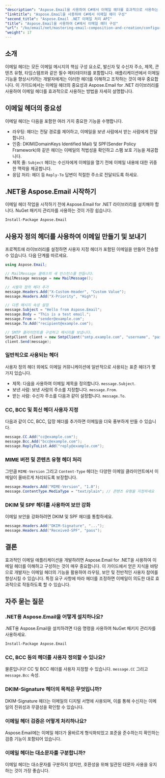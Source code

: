 ```yaml
---
"description": "Aspose.Email을 사용하여 C#에서 이메일 헤더를 효과적으로 사용하는 방법을 알아보세요. 이 포괄적인 가이드는 라우팅, 인증 및 보안 강화를 위한 이메일 헤더의 중요성을 다룹니다."
"linktitle": "Aspose.Email을 사용하여 C#에서 이메일 헤더 구성"
"second_title": "Aspose.Email .NET 이메일 처리 API"
"title": "Aspose.Email을 사용하여 C#에서 이메일 헤더 구성"
"url": "/ko/email/net/mastering-email-composition-and-creation/configure-email-headers-in-csharp/"
"weight": 17
---
```


## 소개

이메일 헤더는 모든 이메일 메시지의 핵심 구성 요소로, 발신자 및 수신자 주소, 제목, 콘텐츠 유형, 타임스탬프와 같은 필수 메타데이터를 포함합니다. 애플리케이션에서 이메일 기능을 향상시키려는 개발자에게는 이러한 헤더를 이해하고 조작하는 것이 매우 중요합니다. 이 가이드에서는 이메일 헤더의 중요성과 Aspose.Email for .NET 라이브러리를 사용하여 이메일 헤더를 효과적으로 사용하는 방법을 자세히 설명합니다.

## 이메일 헤더의 중요성

이메일 헤더는 다음을 포함한 여러 가지 중요한 기능을 수행합니다.

- 라우팅: 헤더는 전달 경로를 제어하고, 이메일을 보낸 사람에서 받는 사람에게 전달합니다.
- 인증: DKIM(DomainKeys Identified Mail) 및 SPF(Sender Policy Framework)와 같은 헤더는 이메일의 적법성을 확인하고 스팸 보호 기능을 제공합니다.
- 제목 줄: `Subject` 헤더는 수신자에게 이메일을 열기 전에 이메일 내용에 대한 귀중한 맥락을 제공합니다.
- 응답 처리: 헤더 등 `Reply-To` 답변이 적절한 주소로 전달되도록 하세요.

## .NET용 Aspose.Email 시작하기

이메일 헤더 작업을 시작하기 전에 Aspose.Email for .NET 라이브러리를 설치해야 합니다. NuGet 패키지 관리자를 사용하는 것이 가장 쉽습니다.

```bash
Install-Package Aspose.Email
```

## 사용자 정의 헤더를 사용하여 이메일 만들기 및 보내기

프로젝트에 라이브러리를 설정하면 사용자 지정 헤더가 포함된 이메일을 만들어 전송할 수 있습니다. 다음 단계를 따르세요.

```csharp
using Aspose.Email;

// MailMessage 클래스의 새 인스턴스를 만듭니다.
MailMessage message = new MailMessage();

// 사용자 정의 헤더 추가
message.Headers.Add("X-Custom-Header", "Custom Value");
message.Headers.Add("X-Priority", "High");

// 다른 메시지 속성 설정
message.Subject = "Hello from Aspose.Email";
message.Body = "This is a test email.";
message.From = "sender@example.com";
message.To.Add("recipient@example.com");

// SMTP 클라이언트를 구성하고 메시지를 보냅니다.
SmtpClient client = new SmtpClient("smtp.example.com", "username", "password");
client.Send(message);
```

### 일반적으로 사용되는 헤더

사용자 정의 헤더 외에도 이메일 커뮤니케이션에 일반적으로 사용되는 표준 헤더가 몇 가지 있습니다.

- 제목: 다음을 사용하여 이메일 제목을 정의합니다. `message.Subject`.
- 보낸 사람: 보낸 사람의 주소를 지정합니다. `message.From`.
- 받는 사람: 수신자 주소를 다음과 같이 설정합니다. `message.To`.

### CC, BCC 및 회신 헤더 사용자 지정

다음과 같이 CC, BCC, 답장 헤더를 추가하면 이메일을 더욱 풍부하게 만들 수 있습니다.

```csharp
message.CC.Add("cc@example.com");
message.Bcc.Add("bcc@example.com");
message.ReplyToList.Add("reply@example.com");
```

### MIME 버전 및 콘텐츠 유형 헤더 처리

그만큼 `MIME-Version` 그리고 `Content-Type` 헤더는 다양한 이메일 클라이언트에서 이메일이 올바르게 처리되도록 보장합니다.

```csharp
message.Headers.Add("MIME-Version", "1.0");
message.ContentType.MediaType = "text/plain"; // 콘텐츠 유형을 지정하세요
```

### DKIM 및 SPF 헤더를 사용하여 보안 강화

이메일 보안을 강화하려면 DKIM 및 SPF 헤더를 통합하세요.

```csharp
message.Headers.Add("DKIM-Signature", "...");
message.Headers.Add("Received-SPF", "pass");
```

## 결론

효과적인 이메일 애플리케이션을 개발하려면 Aspose.Email for .NET을 사용하여 이메일 헤더를 이해하고 구성하는 것이 매우 중요합니다. 이 가이드에서 얻은 지식을 바탕으로 개발자는 이메일 헤더의 기능을 활용하여 라우팅, 보안 및 전반적인 사용자 참여를 향상시킬 수 있습니다. 특정 요구 사항에 따라 헤더를 조정하면 이메일이 의도한 대로 효과적으로 작동하도록 할 수 있습니다.

## 자주 묻는 질문

### .NET용 Aspose.Email을 어떻게 설치하나요?

.NET용 Aspose.Email을 설치하려면 다음 명령을 사용하여 NuGet 패키지 관리자를 사용하세요.
```bash
Install-Package Aspose.Email
```

### CC, BCC 등의 헤더를 사용자 정의할 수 있나요?

물론입니다! CC 및 BCC 헤더를 사용자 지정할 수 있습니다. `message.CC` 그리고 `message.Bcc` 속성.

### DKIM-Signature 헤더의 목적은 무엇입니까?

DKIM-Signature 헤더는 이메일의 디지털 서명에 사용되며, 이를 통해 수신자는 이메일의 진위성과 무결성을 확인할 수 있습니다.

### 이메일 헤더 검증은 어떻게 처리하나요?

Aspose.Email에는 이메일 헤더가 올바르게 형식화되었고 표준을 준수하는지 확인하는 검증 기능이 포함되어 있습니다.

### 이메일 헤더는 대소문자를 구분합니까?

이메일 헤더는 대소문자를 구분하지 않지만, 호환성을 위해 일관된 대문자 사용을 유지하는 것이 가장 좋습니다.